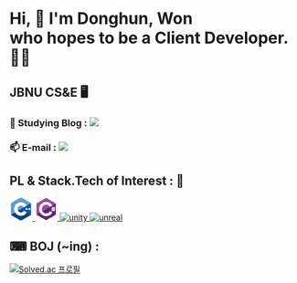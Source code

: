 <h1 align="left">Hi, 👋 I'm Donghun, Won </br>
who hopes to be a Client Developer. 👨‍💻</h1>

## JBNU CS&E 🖥

### 📝 Studying Blog : <a href="https://blog.naver.com/donghun_o" target="_blank"><img src="https://img.shields.io/badge/BLOG-blue?style=flat-square&logoColor=CC6699"/></a>
### 📫 E-mail : <a href="mailto:wjh9330@naver.com"><img src="https://img.shields.io/badge/EMAIL-blue?style=flat-square&logoColor=CC6699"/></a>
<p align="left">
</p>
<h2 align="left"> PL & Stack.Tech of Interest : 💭 </h2>
<p align="left"> <a href="https://www.w3schools.com/cpp/" target="_blank" rel="noreferrer"> <img src="https://raw.githubusercontent.com/devicons/devicon/master/icons/cplusplus/cplusplus-original.svg" alt="cplusplus" width="40" height="40"/> </a> <a href="https://www.w3schools.com/cs/" target="_blank" rel="noreferrer"> <img src="https://raw.githubusercontent.com/devicons/devicon/master/icons/csharp/csharp-original.svg" alt="csharp" width="40" height="40"/> </a> <a href="https://unity.com/" target="_blank" rel="noreferrer"> <img src="https://www.vectorlogo.zone/logos/unity3d/unity3d-icon.svg" alt="unity" width="40" height="40"/> </a> <a href="https://unrealengine.com/" target="_blank" rel="noreferrer"> <img src="https://raw.githubusercontent.com/kenangundogan/fontisto/036b7eca71aab1bef8e6a0518f7329f13ed62f6b/icons/svg/brand/unreal-engine.svg" alt="unreal" width="40" height="40"/> </a> </p>

## ⌨ BOJ  (~ing) : 
[![Solved.ac 프로필](http://mazassumnida.wtf/api/v2/generate_badge?boj=wjh9330)](https://solved.ac/wjh9330)


